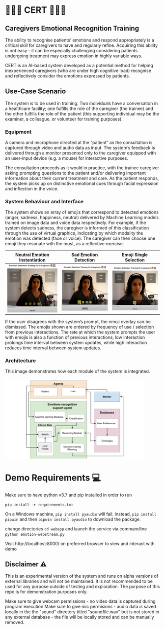 # 👩🏼‍⚕️ CERT 👨🏼‍⚕️
## Caregivers Emotional Recognition Training

The ability to recognise patients’ emotions and respond appropriately is a critical skill for caregivers to have and regularly refine. Acquiring this ability is not easy - it can be especially challenging considering patients undergoing treatment may express emotion in highly variable ways.

CERT is an AI-based system developed as a potential method for helping inexperienced caregivers (who are under high cognitive load) recognise and reflectively consider the emotions expressed by patients. 

## Use-Case Scenario 

The system is to be used in training. Two individuals have a conversation in a healthcare facility; one fulfills the role of the caregiver (the trainee) and the other fulfills the role of the patient (this supporting individual may be the examiner, a colleague, or volunteer for training purposes). 

### Equipment

A camera and microphone directed at the “patient” as the consultation is captured through video and audio data as input. The system’s feedback is delivered through a monitor presented only to the caregiver equipped with an user-input device (e.g. a mouse) for interactive purposes. 

The consultation proceeds as it would in practice, with the trainee caregiver asking prompting questions to the patient and/or delivering important information about their current treatment and care. As the patient responds, the system picks up on distinctive emotional cues through facial expression and inflection in the voice. 

### System Behaviour and Interface

The system shows an array of emojis that correspond to detected emotions (anger, sadness, happiness, neutral) delivered by Machine Learning models trained on image data and voice data respectively. For example, if the system detects sadness, the caregiver is informed of this classification through the use of virtual graphics, indicating by which modality the emotion was detected (face or voice). The caregiver can then choose one emoji they resonate with the most, as a reflective exercise. 


Neutral Emotion Instantiation                               |  Sad Emotion Detection                              | Emoji Single Selection
:----------------------------------------------------------:|:---------------------------------------------------:|:-------------------------------------------------------:
<img src="./images/Neutral.PNG" alt="neutral" width="300"/> | <img src="./images/Sad.PNG" alt="sad" width="300"/> | <img src="./images/Select.PNG" alt="screenshot-select" width="300"/>

If the user disagrees with the system’s prompt, the emoji overlay can be dismissed. The emojis shown are ordered by frequency of use / selection from previous interactions. The rate at which the system prompts the user with emojis is also a function of previous interactions; low interaction prolongs time interval between system updates, while high interaction reduces time interval between system updates.

### Architecture

This image demonstrates how each module of the system is integrated.

<img src="./images/Architecture.png" alt="architecture" width="450"/>


# Demo Requirements 💻

Make sure to have python v3.7 and pip installed in order to run

```pip install -r requirements.txt```

On a Windows machine, ```pip install pyaudio``` will fail. Instead, ```pip install pipwin``` and then ```pipwin install pyaudio``` to download the package.

change directories ```cd webapp``` and launch the service via commandline ```python emotion-webstream.py```

Visit http://localhost:8000/ on preferred browser to view and interact with demo

## Disclaimer ⚠️

This is an experimental version of the system and runs on alpha versions of external libraries and will not be maintained. It is not recommended to be used for any purpose outside of testing and exploration. The purpose of this repo is for demonstration purposes only.

Make sure to give webcam permissions - no video data is captured during program execution
Make sure to give mic permisions - audio data _is_ saved locally in the the "sound" directory titled "soundfile.wav" but is not stored in any external database - the file will be locally stored and can be manually removed.
